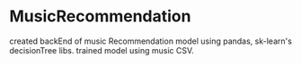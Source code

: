# MusicRecommendation
created backEnd of music Recommendation model using pandas, sk-learn's decisionTree libs. trained model using music CSV.
